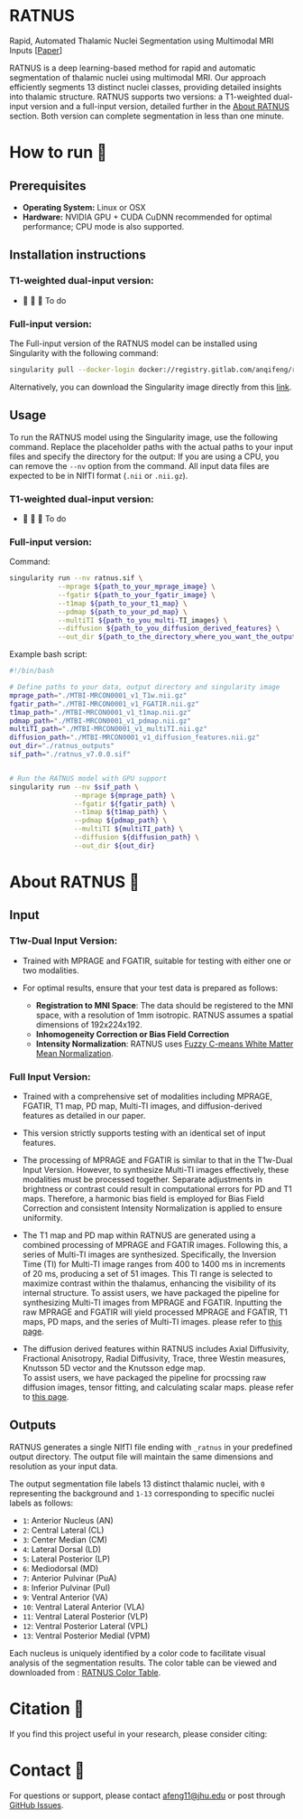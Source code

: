 # RATNUS

Rapid, Automated Thalamic Nuclei Segmentation using Multimodal MRI Inputs [[Paper]()]

RATNUS is a deep learning-based method for rapid and automatic segmentation of thalamic nuclei using multimodal MRI. 
Our approach efficiently segments 13 distinct nuclei classes, providing detailed insights into thalamic structure. 
RATNUS supports two versions: a T1-weighted dual-input version and a full-input version, 
detailed further in the [About RATNUS](#about-ratnus) section. 
Both version can complete segmentation in less than one minute.


# How to run :runner:
## Prerequisites
- **Operating System:** Linux or OSX
- **Hardware:** NVIDIA GPU + CUDA CuDNN recommended for optimal performance; CPU mode is also supported.
 
## Installation instructions
### T1-weighted dual-input version:
- :construction: :construction: :construction: To do 


### Full-input version:
The Full-input version of the RATNUS model can be installed using Singularity with the following command:
```bash
singularity pull --docker-login docker://registry.gitlab.com/anqifeng/ratnus:v7.0.0
```
Alternatively, you can download the Singularity image directly from this [link](https://dl.dropboxusercontent.com/scl/fi/7mxniqlerbqeea11dxpzd/ratnus_v7.0.0.sif?rlkey=b098trwjbbf4v2z8z4p69nu5b&dl=1).


## Usage
To run the RATNUS model using the Singularity image, use the following command. 
Replace the placeholder paths with the actual paths to your input files and specify the directory for the output:
If you are using a CPU, you can remove the `--nv` option from the command.
All input data files are expected to be in NIfTI format (`.nii` or `.nii.gz`).

### T1-weighted dual-input version:
- :construction: :construction: :construction: To do 

###  Full-input version:
Command:
```bash
singularity run --nv ratnus.sif \
            --mprage ${path_to_your_mprage_image} \
            --fgatir ${path_to_your_fgatir_image} \
            --t1map ${path_to_your_t1_map} \
            --pdmap ${path_to_your_pd_map} \
            --multiTI ${path_to_you_multi-TI_images} \
            --diffusion ${path_to_you_diffusion_derived_features} \
            --out_dir ${path_to_the_directory_where_you_want_the_output_to_be_stored}
 ```           

Example bash script:
```bash
#!/bin/bash

# Define paths to your data, output directory and singularity image
mprage_path="./MTBI-MRCON0001_v1_T1w.nii.gz"
fgatir_path="./MTBI-MRCON0001_v1_FGATIR.nii.gz"
t1map_path="./MTBI-MRCON0001_v1_t1map.nii.gz"
pdmap_path="./MTBI-MRCON0001_v1_pdmap.nii.gz"
multiTI_path="./MTBI-MRCON0001_v1_multiTI.nii.gz"
diffusion_path="./MTBI-MRCON0001_v1_diffusion_features.nii.gz"
out_dir="./ratnus_outputs"
sif_path="./ratnus_v7.0.0.sif"


# Run the RATNUS model with GPU support 
singularity run --nv $sif_path \
                --mprage ${mprage_path} \
                --fgatir ${fgatir_path} \
                --t1map ${t1map_path} \
                --pdmap ${pdmap_path} \
                --multiTI ${multiTI_path} \
                --diffusion ${diffusion_path} \
                --out_dir ${out_dir}
```

# About RATNUS :brain:
## Input 
### T1w-Dual Input Version: 
- Trained with MPRAGE and FGATIR, suitable for testing with either one or two modalities.

- For optimal results, ensure that your test data is prepared as follows:
  - **Registration to MNI Space**: The data should be registered to the MNI space, with a resolution of 1mm isotropic.
    RATNUS assumes a spatial dimensions of 192x224x192.
  - **Inhomogeneity Correction or Bias Field Correction**
  - **Intensity Normalization**:
    RATNUS uses [Fuzzy C-means White Matter Mean Normalization](https://www.spiedigitallibrary.org/conference-proceedings-of-spie/10949/2513089/Evaluating-the-impact-of-intensity-normalization-on-MR-image-synthesis/10.1117/12.2513089.short).

### Full Input Version: 
- Trained with a comprehensive set of modalities including MPRAGE, FGATIR, T1 map, PD map, Multi-TI images, and diffusion-derived features as detailed in our paper.

- This version strictly supports testing with an identical set of input features.

- The processing of MPRAGE and FGATIR is similar to that in the T1w-Dual Input Version. 
  However, to synthesize Multi-TI images effectively, these modalities must be processed together. 
  Separate adjustments in brightness or contrast could result in computational errors for PD and T1 maps. 
  Therefore, a harmonic bias field is employed for Bias Field Correction and consistent Intensity Normalization is applied to ensure uniformity.

- The T1 map and PD map within RATNUS are generated using a combined processing of MPRAGE and FGATIR images. 
  Following this, a series of Multi-TI images are synthesized. 
  Specifically, the Inversion Time (TI) for Multi-TI image ranges from 400 to 1400 ms in increments of 20 ms, producing a set of 51 images. 
  This TI range is selected to maximize contrast within the thalamus, enhancing the visibility of its internal structure.
  To assist users, we have packaged the pipeline for synthesizing Multi-TI images from MPRAGE and FGATIR. 
  Inputting the raw MPRAGE and FGATIR will yield processed MPRAGE and FGATIR, T1 maps, PD maps, and the series of Multi-TI images.
  please refer to [this page](https://github.com/ANQIFENG/RATNUS/blob/main/docs/pipeline_for_multi-TI.md).

- The diffusion derived features within RATNUS includes Axial Diffusivity, Fractional Anisotropy, Radial Diffusivity, Trace, 
  three Westin measures, Knutsson 5D vector and the Knutsson edge map.  
  To assist users, we have packaged the pipeline for procssing raw diffusion images, tensor fitting, and calculating scalar maps.
  please refer to [this page](https://github.com/ANQIFENG/RATNUS/blob/main/docs/pipeline_for_diffusion_derived_features.md).


## Outputs
RATNUS generates a single NIfTI file ending with `_ratnus` in your predefined output directory. 
The output file will maintain the same dimensions and resolution as your input data.

The output segmentation file labels 13 distinct thalamic nuclei, with `0` representing the background and `1-13` corresponding to specific nuclei labels as follows:
- `1`: Anterior Nucleus (AN)
- `2`: Central Lateral (CL)
- `3`: Center Median (CM)
- `4`: Lateral Dorsal (LD)
- `5`: Lateral Posterior (LP)
- `6`: Mediodorsal (MD)
- `7`: Anterior Pulvinar (PuA)
- `8`: Inferior Pulvinar (PuI)
- `9`: Ventral Anterior (VA)
- `10`: Ventral Lateral Anterior (VLA)
- `11`: Ventral Lateral Posterior (VLP)
- `12`: Ventral Posterior Lateral (VPL)
- `13`: Ventral Posterior Medial (VPM)


Each nucleus is uniquely identified by a color code to facilitate visual analysis of the segmentation results. 
The color table can be viewed and downloaded from :
[RATNUS Color Table](https://github.com/ANQIFENG/RATNUS/blob/main/ratnus_color_table.txt).


# Citation :open_book:
If you find this project useful in your research, please consider citing:



# Contact :e-mail:
For questions or support, please contact [afeng11@jhu.edu](mailto:afeng11@jhu.edu) or post through [GitHub Issues](https://github.com/ANQIFENG/RATNUS/issues).
